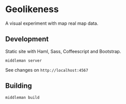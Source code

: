 # Geolikeness

A visual experiment with map real map data.

## Development

Static site with Haml, Sass, Coffeescript and Bootstrap.

    middleman server

See changes on `http://localhost:4567`

## Building

    middleman build
